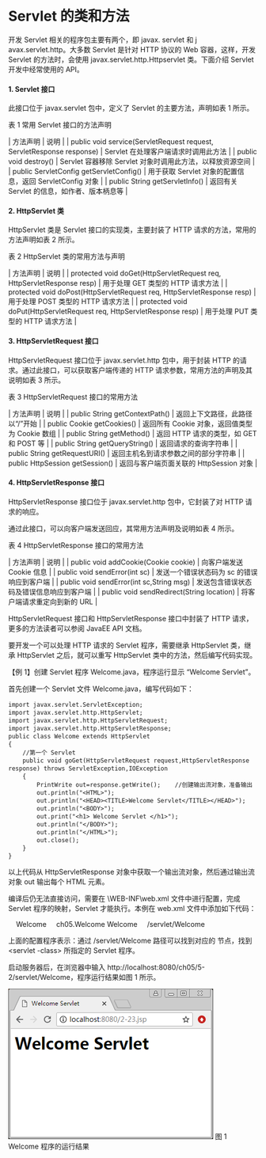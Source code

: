 # Servlet 的类和方法

开发 Servlet 相关的程序包主要有两个，即 javax. servlet 和 j avax.servlet.http。大多数 Servlet 是针对 HTTP 协议的 Web 容器，这样，开发 Servlet 的方法时，会使用 javax.servlet.http.Httpservlet 类。下面介绍 Servlet 开发中经常使用的 API。

#### 1\. Servlet 接口

此接口位于 javax.servlet 包中，定义了 Servlet 的主要方法，声明如表 1 所示。

表 1 常用 Servlet 接口的方法声明

| 方法声明 | 说明 |
| public void service(ServletRequest request, ServletResponse response) | Servlet 在处理客户端请求时调用此方法 |
| public void destroy() | Servlet 容器移除 Servlet 对象时调用此方法，以释放资源空间 |
| public ServletConfig getServletConfig() | 用于获取 Servlet 对象的配置信 息，返回 ServletConfig 对象 |
| public String getServletInfo() | 返回有关 Servlet 的信息，如作者、版本柄息等 |

#### 2\. HttpServlet 类

HttpServlet 类是 Servlet 接口的实现类，主要封装了 HTTP 请求的方法，常用的方法声明如表 2 所示。

表 2 HttpServlet 类的常用方法与声明

| 方法声明 | 说明 |
| protected void doGet(HttpServletRequest req, HttpServletResponse resp) | 用于处理 GET 类型的 HTTP 请求方法 |
| protected void doPost(HttpServletRequest req, HttpServletResponse resp) | 用于处理 POST 类型的 HTTP 请求方法 |
| protected void doPut(HttpServletRequest req, HttpServletResponse resp) | 用于处理 PUT 类型的 HTTP 请求方法 |

#### 3\. HttpServletRequest 接口

HttpServletRequest 接口位于 javax.servlet.http 包中，用于封装 HTTP 的请求。通过此接口，可以获取客户端传递的 HTTP 请求参数，常用方法的声明及其说明如表 3 所示。

表 3 HttpServletRequest 接口的常用方法

| 方法声明 | 说明 |
| public String getContextPath() | 返回上下文路径，此路径以“/”开始 |
| public Cookie getCookies() | 返回所有 Cookie 对象，返回值类型为 Cookie 数组 |
| public String getMethod() | 返回 HTTP 请求的类型，如 GET 和 POST 等 |
| public String getQueryString() | 返回请求的查询字符串 |
| public String getRequestURI() | 返回主机名到请求参数之间的部分字符串 |
| public HttpSession getSession() | 返回与客户端页面关联的 HttpSession 对象 |

#### 4\. HttpServletResponse 接口

HttpServletResponse 接口位于 javax.servlet.http 包中，它封装了对 HTTP 请求的响应。

通过此接口，可以向客户端发送回应，其常用方法声明及说明如表 4 所示。

表 4 HttpServletResponse 接口的常用方法

| 方法声明 | 说明 |
| public void addCookie(Cookie cookie) | 向客户端发送 Cookie 信息 |
| public void sendError(int sc) | 发送一个错误状态码为 sc 的错误响应到客户端 |
| public void sendError(int sc,String msg) | 发送包含错误状态码及错误信息响应到客户端 |
| public void sendRedirect(String location) | 将客户端请求重定向到新的 URL |

HttpServletRequest 接口和 HttpServletResponse 接口中封装了 HTTP 请求，更多的方法读者可以参阅 JavaEE API 文档。

要开发一个可以处理 HTTP 请求的 Servlet 程序，需要继承 HttpServlet 类，继承 HttpServlet 之后，就可以重写 HttpServlet 类中的方法，然后编写代码实现。

【例 1】创建 Servlet 程序 Welcome.java，程序运行显示 “Welcome Servlet”。

首先创建一个 Servlet 文件 Welcome.java，编写代码如下：

```
import javax.servlet.ServletException;
import javax.servlet.http.HttpServlet;
import javax.servlet.http.HttpServletRequest;
import javax.servlet.http.HttpServletResponse;
public class Welcome extends HttpServlet
{
    //第一个 Servlet
    public void goGet(HttpServletRequest request,HttpServletResponse response) throws ServletException,IOException
    {
        PrintWrite out=response.getWrite();    //创建输出流对象，准备输出
        out.println("<HTML>");
        out.println("<HEAD><TITLE>Welcome Servlet</TITLE></HEAD>");
        out.println("<BODY>");
        out.print("<h1> Welcome Servlet </h1>");
        out.println("</BODY>");
        out.println("</HTML>");
        out.close();
    }
}
```

以上代码从 HttpServletResponse 对象中获取一个输出流对象，然后通过输出流对象 out 输出每个 HTML 元素。

编译后仍无法直接访问，需要在 \WEB-INF\web.xml 文件中进行配置，完成 Servlet 程序的映射，Servlet 才能执行。本例在 web.xml 文件中添加如下代码：

<servlet>
    <servlet-name> Welcome</servlet-name >
    <servlet-class>ch05.Welcome</servlet-class >
</servlet>
<servlet-mapping>
<servlet-name> Welcome</servlet-name >
    <url-pattern>/servlet/Welcome</url-pattern>
</servlet-mapping>

上面的配置程序表示：通过 /servlet/Welcome 路径可以找到对应的 <servlet> 节点，找到 <servlet -class> 所指定的 Servlet 程序。

启动服务器后，在浏览器中输入 http://localhost:8080/ch05/5-2/servlet/Welcome，程序运行结果如图 1 所示。

![Welcome 程序的运行结果](img/69538427973ca1a1b747340f2e60d96c.jpg)
图 1 Welcome 程序的运行结果
